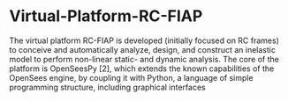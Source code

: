 # Virtual-Platform-RC-FIAP
The virtual platform RC-FIAP is developed (initially focused on RC frames) to conceive and automatically analyze, design, and construct an inelastic model to perform non-linear static- and dynamic analysis. The core of the platform is OpenSeesPy [2], which extends the known capabilities of the OpenSees engine, by coupling it with Python, a language of simple programming structure, including graphical interfaces
